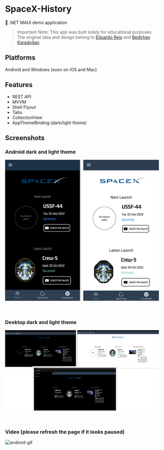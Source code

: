 # SpaceX-History
:rocket: .NET MAUI demo application
> Important Note: This app was built solely for educational purposes. The original idea and design belong to [Eduardo Reis](https://github.com/EduardoReisDev) and [Bedirhan Karadoğan](https://github.com/bedirhankaradogan).

## Platforms
Android and Windows (soon on iOS and Mac)

## Features
- REST API
- MVVM
- Shell Flyout
- Tabs 
- CollectionView
- AppThemeBinding (dark/light theme)

## Screenshots 
### Android dark and light theme
![Group 3](https://github.com/apdraganis/SpaceX-History/blob/main/Resources/Images/android.png) <br /> <br /><br />
### Desktop dark and light theme
![Group 3](https://github.com/apdraganis/SpaceX-History/blob/main/Resources/Images/desktop.png) <br /> <br /><br />
### Video (please refresh the page if it looks paused)
<img src="/Resources/Images/gif.gif" alt="android-gif" width="350" height="750" loop=infinite/>
